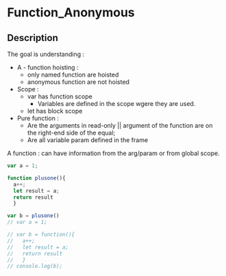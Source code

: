# Function_Anonymous

## Description
The goal is understanding : 
  * A - function hoisting : 
    * only named function are hoisted
    * anonymous function are not hoisted
  * Scope : 
    * var has function scope
        * Variables are defined in the scope wgere they are used.
    * let has block scope
  * Pure function : 
    * Are the arguments in read-only || argument of the function are on the right-end side of the equal;
    * Are all variable param defined in the frame
    
A function : can have information from the arg/param or from global scope.    
    
    
```javascript
var a = 1;

function plusone(){
  a++;
  let result = a; 
  return result
  }

var b = plusone()
// var a = 1;

// var b = function(){
//   a++;
//   let result = a; 
//   return result
//   }
// console.log(b);
```

